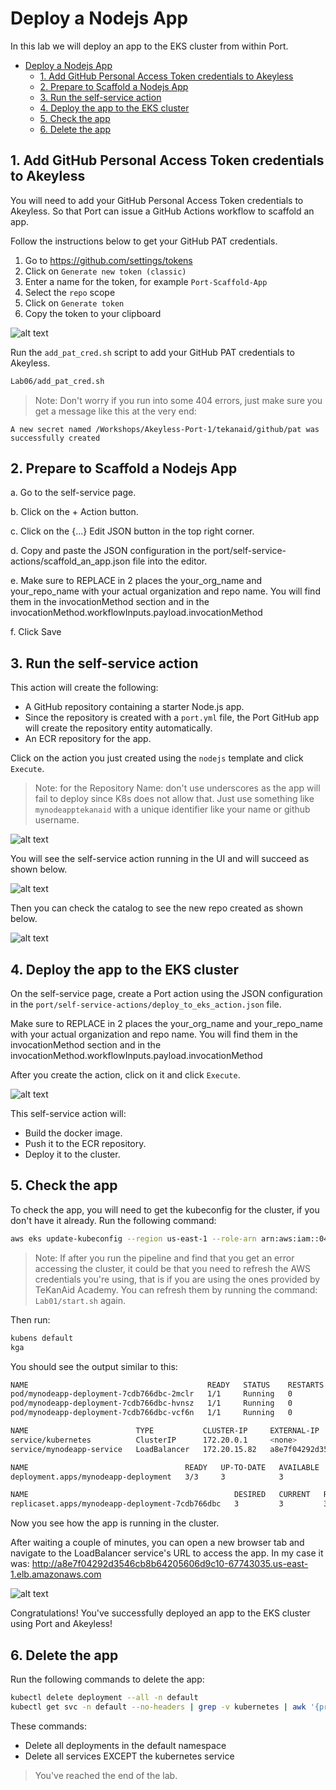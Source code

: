 # Deploy a Nodejs App

In this lab we will deploy an app to the EKS cluster from within Port.

- [Deploy a Nodejs App](#deploy-a-nodejs-app)
  - [1. Add GitHub Personal Access Token credentials to Akeyless](#1-add-github-personal-access-token-credentials-to-akeyless)
  - [2. Prepare to Scaffold a Nodejs App](#2-prepare-to-scaffold-a-nodejs-app)
  - [3. Run the self-service action](#3-run-the-self-service-action)
  - [4. Deploy the app to the EKS cluster](#4-deploy-the-app-to-the-eks-cluster)
  - [5. Check the app](#5-check-the-app)
  - [6. Delete the app](#6-delete-the-app)

## 1. Add GitHub Personal Access Token credentials to Akeyless

You will need to add your GitHub Personal Access Token credentials to Akeyless. So that Port can issue a GitHub Actions workflow to scaffold an app.

Follow the instructions below to get your GitHub PAT credentials.

1. Go to https://github.com/settings/tokens
2. Click on `Generate new token (classic)`
3. Enter a name for the token, for example `Port-Scaffold-App`
4. Select the `repo` scope
5. Click on `Generate token`
6. Copy the token to your clipboard

![alt text](../images/github-pat.png)


Run the `add_pat_cred.sh` script to add your GitHub PAT credentials to Akeyless.

```bash
Lab06/add_pat_cred.sh
```

> Note: Don't worry if you run into some 404 errors, just make sure you get a message like this at the very end:
```
A new secret named /Workshops/Akeyless-Port-1/tekanaid/github/pat was successfully created
```

## 2. Prepare to Scaffold a Nodejs App

a. Go to the self-service page.

b. Click on the + Action button.

c. Click on the {...} Edit JSON button in the top right corner.

d. Copy and paste the JSON configuration in the port/self-service-actions/scaffold_an_app.json file into the editor.

e. Make sure to REPLACE in 2 places the your_org_name and your_repo_name with your actual organization and repo name. You will find them in the invocationMethod section and in the invocationMethod.workflowInputs.payload.invocationMethod

f. Click Save

## 3. Run the self-service action

This action will create the following:

- A GitHub repository containing a starter Node.js app.
- Since the repository is created with a `port.yml` file, the Port GitHub app will create the repository entity automatically.
- An ECR repository for the app.

Click on the action you just created using the `nodejs` template and click `Execute`.

> Note: for the Repository Name: don't use underscores as the app will fail to deploy since K8s does not allow that. Just use something like `mynodeapptekanaid` with a unique identifier like your name or github username.

![alt text](../images/port-scaffold-app.png)

You will see the self-service action running in the UI and will succeed as shown below.

![alt text](../images/port-scaffold-app-success-1.png)

Then you can check the catalog to see the new repo created as shown below.

![alt text](../images/port-scaffold-app-success-2.png)

## 4. Deploy the app to the EKS cluster

On the self-service page, create a Port action using the JSON configuration in the `port/self-service-actions/deploy_to_eks_action.json` file.

Make sure to REPLACE in 2 places the your_org_name and your_repo_name with your actual organization and repo name. You will find them in the invocationMethod section and in the invocationMethod.workflowInputs.payload.invocationMethod

After you create the action, click on it and click `Execute`.

![alt text](../images/port-deploy-to-eks.png)

This self-service action will:

- Build the docker image.
- Push it to the ECR repository.
- Deploy it to the cluster.

## 5. Check the app

To check the app, you will need to get the kubeconfig for the cluster, if you don't have it already.
Run the following command:

```bash
aws eks update-kubeconfig --region us-east-1 --role-arn arn:aws:iam::047709130171:role/github-actions-eks-role --name <your-eks-cluster-name>
```

> Note: If after you run the pipeline and find that you get an error accessing the cluster, it could be that you need to refresh the AWS credentials you're using, that is if you are using the ones provided by TeKanAid Academy. You can refresh them by running the command: `Lab01/start.sh` again.

Then run:

```bash
kubens default
kga
```

You should see the output similar to this:


```bash
NAME                                        READY   STATUS    RESTARTS   AGE
pod/mynodeapp-deployment-7cdb766dbc-2mclr   1/1     Running   0          35m
pod/mynodeapp-deployment-7cdb766dbc-hvnsz   1/1     Running   0          35m
pod/mynodeapp-deployment-7cdb766dbc-vcf6n   1/1     Running   0          35m

NAME                        TYPE           CLUSTER-IP     EXTERNAL-IP                                                             PORT(S)        AGE
service/kubernetes          ClusterIP      172.20.0.1     <none>                                                                  443/TCP        102m
service/mynodeapp-service   LoadBalancer   172.20.15.82   a8e7f04292d3546cb8b64205606d9c10-67743035.us-east-1.elb.amazonaws.com   80:31747/TCP   35m

NAME                                   READY   UP-TO-DATE   AVAILABLE   AGE
deployment.apps/mynodeapp-deployment   3/3     3            3           35m

NAME                                              DESIRED   CURRENT   READY   AGE
replicaset.apps/mynodeapp-deployment-7cdb766dbc   3         3         3       35m
```

Now you see how the app is running in the cluster. 

After waiting a couple of minutes, you can open a new browser tab and navigate to the LoadBalancer service's URL to access the app. In my case it was: http://a8e7f04292d3546cb8b64205606d9c10-67743035.us-east-1.elb.amazonaws.com

![alt text](../images/port-eks-app-running.png)

Congratulations! You've successfully deployed an app to the EKS cluster using Port and Akeyless!

## 6. Delete the app

Run the following commands to delete the app:

```bash
kubectl delete deployment --all -n default
kubectl get svc -n default --no-headers | grep -v kubernetes | awk '{print $1}' | xargs kubectl delete service
```

These commands:
- Delete all deployments in the default namespace
- Delete all services EXCEPT the kubernetes service

> You've reached the end of the lab.

